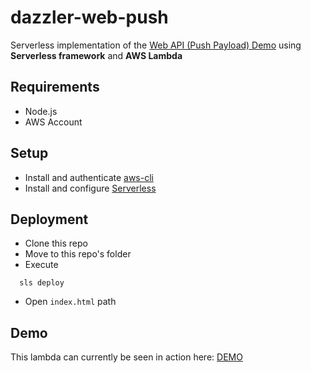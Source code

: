 # dazzler-web-push

Serverless implementation of the [Web API (Push Payload) Demo](https://serviceworke.rs/push-payload_demo.html) using **Serverless framework** and **AWS Lambda**

## Requirements

- Node.js 
- AWS Account

## Setup

- Install and authenticate [aws-cli](https://aws.amazon.com/cli/)  
- Install and configure [Serverless](https://serverless.com/)

## Deployment

- Clone this repo
- Move to this repo's folder
- Execute 
```
  sls deploy
```
- Open `index.html` path

## Demo

This lambda can currently be seen in action here: [DEMO](https://x79n1d1ajl.execute-api.us-east-1.amazonaws.com/dev/index.html)
